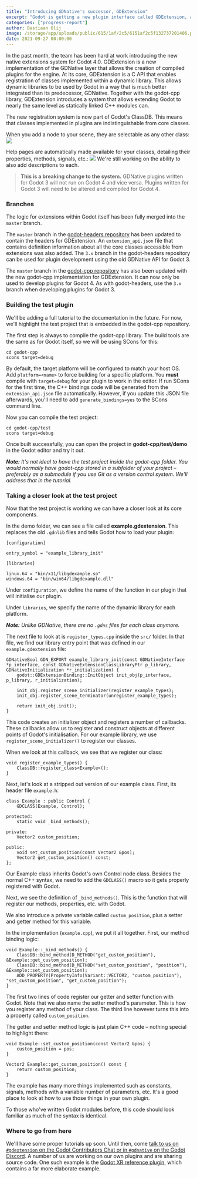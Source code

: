 ```yaml
---
title: "Introducing GDNative's successor, GDExtension"
excerpt: "Godot is getting a new plugin interface called GDExtension, an evolution of GDNative."
categories: ["progress-report"]
author: Bastiaan Olij
image: /storage/app/uploads/public/615/1af/2c5/6151af2c5f132737201406.png
date: 2021-09-27 00:00:00
---
```


In the past month, the team has been hard at work introducing the new native extensions system for Godot 4.0. GDExtension is a new implementation of the GDNative layer that allows the creation of compiled plugins for the engine. At its core, GDExtension is a C API that enables registration of classes implemented within a dynamic library. This allows dynamic libraries to be used by Godot in a way that is much better integrated than its predecessor, GDNative. Together with the godot-cpp library, GDExtension introduces a system that allows extending Godot to nearly the same level as statically linked C++ modules can.

The new registration system is now part of Godot's ClassDB. This means that classes implemented in plugins are indistinguishable from core classes.

When you add a node to your scene, they are selectable as any other class:
![](/storage/app/media/devlog/extensions/Select%20Example.png)

Help pages are automatically made available for your classes, detailing their properties, methods, signals, etc.:
![](/storage/app/media/devlog/extensions/Help%20example.png)
We're still working on the ability to also add descriptions to each.

> **This is a breaking change to the system.** GDNative plugins written for Godot 3 will not run on Godot 4 and vice versa. Plugins written for Godot 3 will need to be altered and compiled for Godot 4.

### Branches

The logic for extensions within Godot itself has been fully merged into the `master` branch.

The `master` branch in the [godot-headers repository](https://github.com/godotengine/godot-headers) has been updated to contain the headers for GDExtension. An `extension_api.json` file that contains definition information about all the core classes accessible from extensions was also added.
The `3.x` branch in the godot-headers repository can be used for plugin development using the old GDNative API for Godot 3.

The `master` branch in the [godot-cpp repository](https://github.com/godotengine/godot-cpp) has also been updated with the new godot-cpp implementation for GDExtension. It can now only be used to develop plugins for Godot 4. As with godot-headers, use the `3.x` branch when developing plugins for Godot 3.

### Building the test plugin

We'll be adding a full tutorial to the documentation in the future. For now, we'll highlight the test project that is embedded in the godot-cpp repository.

The first step is always to compile the godot-cpp library. The build tools are the same as for Godot itself, so we will be using SCons for this:

```
cd godot-cpp
scons target=debug
```

By default, the target platform will be configured to match your host OS. Add `platform=<name>` to force building for a specific platform. You **must** compile with `target=debug` for your plugin to work in the editor. If run SCons for the first time, the C++ bindings code will be generated from the `extension_api.json` file automatically. However, if you update this JSON file afterwards, you'll need to add `generate_bindings=yes` to the SCons command line.

Now you can compile the test project:

```
cd godot-cpp/test
scons target=debug
```

Once built successfully, you can open the project in **godot-cpp/test/demo** in the Godot editor and try it out.

***Note:** It's not ideal to have the test project inside the godot-cpp folder. You would normally have godot-cpp stored in a subfolder of your project – preferably as a submodule if you use Git as a version control system. We'll address that in the tutorial.*

### Taking a closer look at the test project

Now that the test project is working we can have a closer look at its core components.

In the demo folder, we can see a file called **example.gdextension**. This replaces the old `.gdnlib` files and tells Godot how to load your plugin:

```
[configuration]

entry_symbol = "example_library_init"

[libraries]

linux.64 = "bin/x11/libgdexample.so"
windows.64 = "bin/win64/libgdexample.dll"
```

Under `configuration`, we define the name of the function in our plugin that will initialise our plugin. 

Under `libraries`, we specify the name of the dynamic library for each platform.

***Note:** Unlike GDNative, there are no `.gdns` files for each class anymore.*

The next file to look at is `register_types.cpp` inside the `src/` folder. In that file, we find our library entry point that was defined in our `example.gdextension` file:

```
GDNativeBool GDN_EXPORT example_library_init(const GDNativeInterface *p_interface, const GDNativeExtensionClassLibraryPtr p_library, GDNativeInitialization *r_initialization) {
	godot::GDExtensionBinding::InitObject init_obj(p_interface, p_library, r_initialization);

	init_obj.register_scene_initializer(register_example_types);
	init_obj.register_scene_terminator(unregister_example_types);

	return init_obj.init();
}
```

This code creates an initializer object and registers a number of callbacks. These callbacks allow us to register and construct objects at different points of Godot's initialisation. For our example library, we use `register_scene_initializer()` to register our classes.

When we look at this callback, we see that we register our class:

```
void register_example_types() {
	ClassDB::register_class<Example>();
}
```

Next, let's look at a stripped out version of our example class. First, its header file `example.h`:

```
class Example : public Control {
	GDCLASS(Example, Control);

protected:
	static void _bind_methods();

private:
	Vector2 custom_position;

public:
	void set_custom_position(const Vector2 &pos);
	Vector2 get_custom_position() const;
};
```

Our Example class inherits Godot's own Control node class. Besides the normal C++ syntax, we need to add the `GDCLASS()` macro so it gets properly registered with Godot.

Next, we see the definition of `_bind_methods()`. This is the function that will register our methods, properties, etc. with Godot.

We also introduce a private variable called `custom_position`, plus a setter and getter method for this variable.

In the implementation (`example.cpp`), we put it all together. First, our method binding logic:

```
void Example::_bind_methods() {
	ClassDB::bind_method(D_METHOD("get_custom_position"), &Example::get_custom_position);
	ClassDB::bind_method(D_METHOD("set_custom_position", "position"), &Example::set_custom_position);
	ADD_PROPERTY(PropertyInfo(Variant::VECTOR2, "custom_position"), "set_custom_position", "get_custom_position");
}

```
The first two lines of code register our getter and setter function with Godot. Note that we also name the setter method's parameter.
This is how you register any method of your class. 
The third line however turns this into a property called `custom_position`.

The getter and setter method logic is just plain C++ code – nothing special to highlight there:

```
void Example::set_custom_position(const Vector2 &pos) {
	custom_position = pos;
}

Vector2 Example::get_custom_position() const {
	return custom_position;
}

```

The example has many more things implemented such as constants, signals, methods with a variable number of parameters, etc. It's a good place to look at how to use those things in your own plugin.

To those who've written Godot modules before, this code should look familiar as much of the syntax is identical.

### Where to go from here

We'll have some proper tutorials up soon. Until then, come [talk to us on `#gdextension` on the Godot Contributors Chat or in `#gdnative` on the Godot Discord](https://godotengine.org/community). A number of us are working on our own plugins and are sharing source code. One such example is the [Godot XR reference plugin](https://github.com/GodotVR/godot_xr_reference), which contains a far more elaborate example.